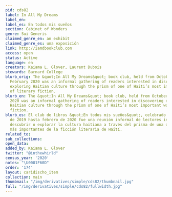 ```yaml
---
pid: cds82
label: In All My Dreams
label_en:
label_es: En todos mis sueños
section: Cabinet of Wonders
genre: Sui Generis
claimed_genre_en: an exhibit
claimed_genre_es: una exposición
link: http://iamdbookclub.com
access: open
status: Active
language: en
creators: Kaiama L. Glover, Laurent Dubois
stewards: Barnard College
blurb_orig: The &quot;In All My Dreams&quot; book club, held from October 2019 to
  February 2020 was an informal gathering of readers interested in discovering or
  exploring Haitian culture through the prism of one of Haiti’s most important works
  of literary fiction.
blurb_en: The &quot;In All My Dreams&quot; book club, held from October 2019 to February
  2020 was an informal gathering of readers interested in discovering or exploring
  Haitian culture through the prism of one of Haiti’s most important works of literary
  fiction.
blurb_es: El club de libros &quot;En todos mis sueños&quot;, celebrado de octubre
  de 2019 hasta febrero de 2020 fue una reunión informal de lectores interesados ​​en
  descubrir o explorar la cultura haitiana a través del prisma de una de las obras
  más importantes de la ficción literaria de Haití.
related_to:
sub_collections:
open_data:
added_by: Kaiama L. Glover
twitter: "@inthewhirld"
census_year: '2020'
notes: "\U0001F60D"
order: '174'
layout: caridischo_item
collection: main
thumbnail: "/img/derivatives/simple/cds82/thumbnail.jpg"
full: "/img/derivatives/simple/cds82/fullwidth.jpg"
---
```

